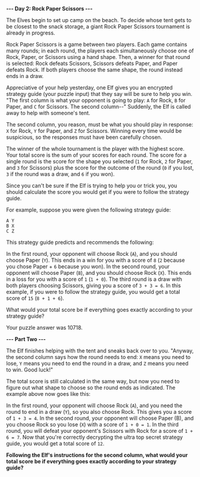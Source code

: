 **--- Day 2: Rock Paper Scissors ---**

The Elves begin to set up camp on the beach. To decide whose tent gets to be closest to the snack storage, a giant Rock Paper Scissors tournament is already in progress.

Rock Paper Scissors is a game between two players. Each game contains many rounds; in each round, the players each simultaneously choose one of Rock, Paper, or Scissors using a hand shape. Then, a winner for that round is selected: Rock defeats Scissors, Scissors defeats Paper, and Paper defeats Rock. If both players choose the same shape, the round instead ends in a draw.

Appreciative of your help yesterday, one Elf gives you an encrypted strategy guide (your puzzle input) that they say will be sure to help you win. "The first column is what your opponent is going to play: `A` for Rock, `B` for Paper, and `C` for Scissors. The second column--" Suddenly, the Elf is called away to help with someone's tent.

The second column, you reason, must be what you should play in response: `X` for Rock, `Y` for Paper, and `Z` for Scissors. Winning every time would be suspicious, so the responses must have been carefully chosen.

The winner of the whole tournament is the player with the highest score. Your total score is the sum of your scores for each round. The score for a single round is the score for the shape you selected (`1` for Rock, `2` for Paper, and `3` for Scissors) plus the score for the outcome of the round (`0` if you lost, `3` if the round was a draw, and `6` if you won).

Since you can't be sure if the Elf is trying to help you or trick you, you should calculate the score you would get if you were to follow the strategy guide.

For example, suppose you were given the following strategy guide:

```
A Y
B X
C Z
```

This strategy guide predicts and recommends the following:

In the first round, your opponent will choose Rock (`A`), and you should choose Paper (`Y`). This ends in a win for you with a score of `8` (`2` because you chose Paper + `6` because you won).
In the second round, your opponent will choose Paper (`B`), and you should choose Rock (`X`). This ends in a loss for you with a score of `1` (`1 + 0`).
The third round is a draw with both players choosing Scissors, giving you a score of `3 + 3 = 6`.
In this example, if you were to follow the strategy guide, you would get a total score of `15` (`8 + 1 + 6`).

What would your total score be if everything goes exactly according to your strategy guide?

Your puzzle answer was 10718.

**--- Part Two ---**

The Elf finishes helping with the tent and sneaks back over to you. "Anyway, the second column says how the round needs to end: `X` means you need to lose, `Y` means you need to end the round in a draw, and `Z` means you need to win. Good luck!"

The total score is still calculated in the same way, but now you need to figure out what shape to choose so the round ends as indicated. The example above now goes like this:

In the first round, your opponent will choose Rock (`A`), and you need the round to end in a draw (`Y`), so you also choose Rock. This gives you a score of `1 + 3 = 4`.
In the second round, your opponent will choose Paper (B), and you choose Rock so you lose (`X`) with a score of `1 + 0 = 1`.
In the third round, you will defeat your opponent's Scissors with Rock for a score of `1 + 6 = 7`.
Now that you're correctly decrypting the ultra top secret strategy guide, you would get a total score of `12`.

**Following the Elf's instructions for the second column, what would your total score be if everything goes exactly according to your strategy guide?**
